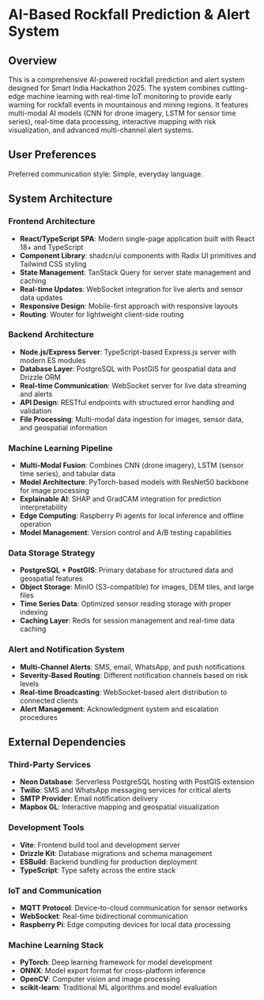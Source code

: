# AI-Based Rockfall Prediction & Alert System

## Overview

This is a comprehensive AI-powered rockfall prediction and alert system designed for Smart India Hackathon 2025. The system combines cutting-edge machine learning with real-time IoT monitoring to provide early warning for rockfall events in mountainous and mining regions. It features multi-modal AI models (CNN for drone imagery, LSTM for sensor time series), real-time data processing, interactive mapping with risk visualization, and advanced multi-channel alert systems.

## User Preferences

Preferred communication style: Simple, everyday language.

## System Architecture

### Frontend Architecture
- **React/TypeScript SPA**: Modern single-page application built with React 18+ and TypeScript
- **Component Library**: shadcn/ui components with Radix UI primitives and Tailwind CSS styling
- **State Management**: TanStack Query for server state management and caching
- **Real-time Updates**: WebSocket integration for live alerts and sensor data updates
- **Responsive Design**: Mobile-first approach with responsive layouts
- **Routing**: Wouter for lightweight client-side routing

### Backend Architecture
- **Node.js/Express Server**: TypeScript-based Express.js server with modern ES modules
- **Database Layer**: PostgreSQL with PostGIS for geospatial data and Drizzle ORM
- **Real-time Communication**: WebSocket server for live data streaming and alerts
- **API Design**: RESTful endpoints with structured error handling and validation
- **File Processing**: Multi-modal data ingestion for images, sensor data, and geospatial information

### Machine Learning Pipeline
- **Multi-Modal Fusion**: Combines CNN (drone imagery), LSTM (sensor time series), and tabular data
- **Model Architecture**: PyTorch-based models with ResNet50 backbone for image processing
- **Explainable AI**: SHAP and GradCAM integration for prediction interpretability
- **Edge Computing**: Raspberry Pi agents for local inference and offline operation
- **Model Management**: Version control and A/B testing capabilities

### Data Storage Strategy
- **PostgreSQL + PostGIS**: Primary database for structured data and geospatial features
- **Object Storage**: MinIO (S3-compatible) for images, DEM tiles, and large files
- **Time Series Data**: Optimized sensor reading storage with proper indexing
- **Caching Layer**: Redis for session management and real-time data caching

### Alert and Notification System
- **Multi-Channel Alerts**: SMS, email, WhatsApp, and push notifications
- **Severity-Based Routing**: Different notification channels based on risk levels
- **Real-time Broadcasting**: WebSocket-based alert distribution to connected clients
- **Alert Management**: Acknowledgment system and escalation procedures

## External Dependencies

### Third-Party Services
- **Neon Database**: Serverless PostgreSQL hosting with PostGIS extension
- **Twilio**: SMS and WhatsApp messaging services for critical alerts
- **SMTP Provider**: Email notification delivery
- **Mapbox GL**: Interactive mapping and geospatial visualization

### Development Tools
- **Vite**: Frontend build tool and development server
- **Drizzle Kit**: Database migrations and schema management
- **ESBuild**: Backend bundling for production deployment
- **TypeScript**: Type safety across the entire stack

### IoT and Communication
- **MQTT Protocol**: Device-to-cloud communication for sensor networks
- **WebSocket**: Real-time bidirectional communication
- **Raspberry Pi**: Edge computing devices for local data processing

### Machine Learning Stack
- **PyTorch**: Deep learning framework for model development
- **ONNX**: Model export format for cross-platform inference
- **OpenCV**: Computer vision and image processing
- **scikit-learn**: Traditional ML algorithms and model evaluation